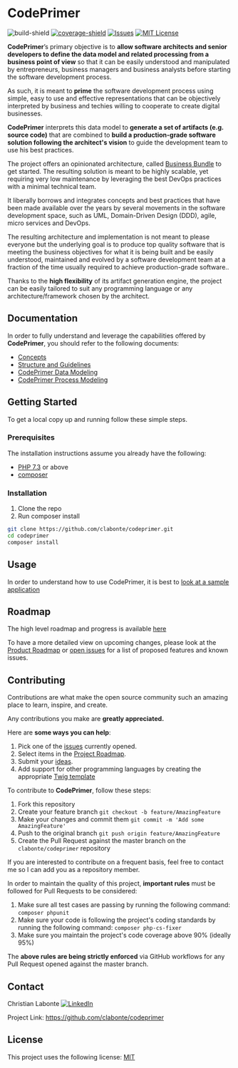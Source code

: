 # CodePrimer
![build-shield]
[![coverage-shield]][coverage-url]
[![Issues][issues-shield]][issues-url]
[![MIT License][license-shield]][license-url]

**CodePrimer**’s primary objective is to **allow software architects and senior developers to define the data model and related processing from a business point of view** so that it can be easily understood and manipulated by entrepreneurs, business managers and business analysts before starting the software development process. 

As such, it is meant to **prime** the software development process using simple, easy to use and effective representations that can be objectively interpreted by business and techies willing to cooperate to create digital businesses.

**CodePrimer** interprets this data model to **generate a set of artifacts (e.g. source code)** that are combined to **build a production-grade software solution following the architect's vision** to guide the development team to use his best practices.
 
The project offers an opinionated architecture, called [Business Bundle](doc/bundle/Overview.md) to get started. The resulting solution is meant to be highly scalable, yet requiring very low maintenance by leveraging the best DevOps practices with a minimal technical team.

It liberally borrows and integrates concepts and best practices that have been made available over the years by several movements in the software development space, such as UML, Domain-Driven Design (DDD), agile, micro services and DevOps. 

The resulting architecture and implementation is not meant to please everyone but the underlying goal is to produce top quality software that is meeting the business objectives for what it is being built and be easily understood, maintained and evolved by a software development team at a fraction of the time usually required to achieve production-grade software.. 

Thanks to the **high flexibility** of its artifact generation engine, the project can be easily tailored to suit any programming language or any architecture/framework chosen by the architect. 

## Documentation
In order to fully understand and leverage the capabilities offered by **CodePrimer**, you should refer to the following documents:
- [Concepts](doc/Concepts.md)
- [Structure and Guidelines](doc/StructureAndGuidelines.md)
- [CodePrimer Data Modeling](doc/DataModel.md)
- [CodePrimer Process Modeling](doc/bundle/Overview.md)

## Getting Started
To get a local copy up and running follow these simple steps.

### Prerequisites
The installation instructions assume you already have the following:
- [PHP 7.3](https://www.php.net/manual/en/install.php) or above
- [composer](https://getcomposer.org/)

### Installation
1. Clone the repo
2. Run composer install
 
```sh
git clone https://github.com/clabonte/codeprimer.git
cd codeprimer
composer install
```

## Usage
In order to understand how to use CodePrimer, it is best to [look at a sample application](doc/sample/Index.md)

## Roadmap
The high level roadmap and progress is available [here](https://github.com/clabonte/codeprimer/milestones?with_issues=no)

To have a more detailed view on upcoming changes, please look at the [Product Roadmap][roadmap-url] or [open issues][issues-url] for a list of proposed features and known issues. 

## Contributing
Contributions are what make the open source community such an amazing place to learn, inspire, and create. 

Any contributions you make are **greatly appreciated.** 

Here are **some ways you can help**:

1. Pick one of the [issues][issues-url] currently opened.
2. Select items in the [Project Roadmap][roadmap-url].
3. Submit your [ideas][ideas-url].
4. Add support for other programming languages by creating the appropriate [Twig template](https://twig.symfony.com/)

To contribute to **CodePrimer**, follow these steps:

1. Fork this repository
2. Create your feature branch `git checkout -b feature/AmazingFeature`
3. Make your changes and commit them `git commit -m 'Add some AmazingFeature'`
4. Push to the original branch `git push origin feature/AmazingFeature`
5. Create the Pull Request against the master branch on the `clabonte/codeprimer` repository

If you are interested to contribute on a frequent basis, feel free to contact me so I can add you as a repository member.

In order to maintain the quality of this project, **important rules** must be followed for Pull Requests to be considered:

1. Make sure all test cases are passing by running the following command: `composer phpunit`
2. Make sure your code is following the project's coding standards by running the following command: `composer php-cs-fixer`
3. Make sure you maintain the project's code coverage above 90% (ideally 95%)

The **above rules are being strictly enforced** via GitHub workflows for any Pull Request opened against the master branch. 

## Contact
Christian Labonte [![LinkedIn][linkedin-shield]][linkedin-url]

Project Link: https://github.com/clabonte/codeprimer

## License
This project uses the following license: [MIT][license-url]


<!-- MARKDOWN LINKS & IMAGES -->
<!-- https://www.markdownguide.org/basic-syntax/#reference-style-links -->
[build-shield]: https://img.shields.io/github/workflow/status/clabonte/codeprimer/Validate%20Master/master
[coverage-shield]: https://img.shields.io/codecov/c/github/clabonte/codeprimer
[coverage-url]: https://codecov.io/gh/clabonte/codeprimer
[issues-shield]: https://img.shields.io/github/issues/clabonte/codeprimer
[issues-url]: https://github.com/clabonte/codeprimer/issues
[ideas-url]: https://github.com/clabonte/codeprimer/labels/idea
[roadmap-url]: https://github.com/clabonte/codeprimer/projects/1
[license-shield]: https://img.shields.io/badge/License-MIT-yellow.svg
[license-url]: https://github.com/clabonte/codeprimer/blob/master/LICENSE
[linkedin-shield]: https://img.shields.io/badge/-LinkedIn-blue.svg?logo=linkedin
[linkedin-url]: https://www.linkedin.com/in/christianlabonte/
